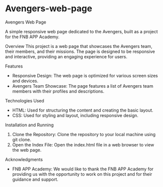 # Avengers-web-page
Avengers Web Page

A simple responsive web page dedicated to the Avengers, built as a project for the FNB APP Academy.

Overview
This project is a web page that showcases the Avengers team, their members, and their missions. The page is designed to be responsive and interactive, providing an engaging experience for users.

Features
- Responsive Design: The web page is optimized for various screen sizes and devices.
- Avengers Team Showcase: The page features a list of Avengers team members with their profiles and descriptions.
 

Technologies Used
- HTML: Used for structuring the content and creating the basic layout.
- CSS: Used for styling and layout, including responsive design.


Installation and Running
1. Clone the Repository: Clone the repository to your local machine using git clone.
2. Open the Index File: Open the index.html file in a web browser to view the web page.



Acknowledgments
- FNB APP Academy: We would like to thank the FNB APP Academy for providing us with the opportunity to work on this project and for their guidance and support.



